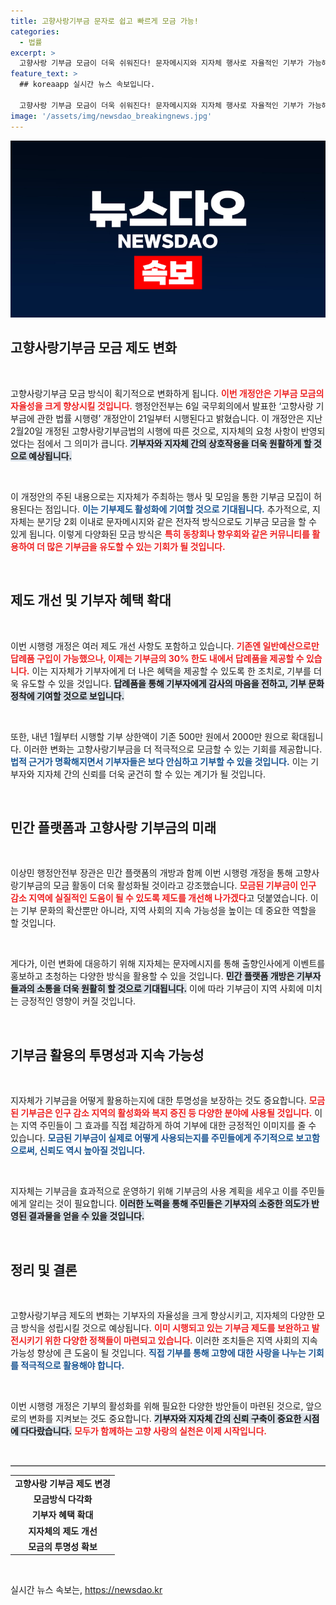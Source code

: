 ```yaml
---
title: 고향사랑기부금 문자로 쉽고 빠르게 모금 가능!
categories:
  - 법률
excerpt: >
  고향사랑 기부금 모금이 더욱 쉬워진다! 문자메시지와 지자체 행사로 자율적인 기부가 가능해지며, 기부금 상한액도 확대된다. 이제 고향을 위해 더 많은 방법으로 기부에 참여하세요!
feature_text: >
  ## koreaapp 실시간 뉴스 속보입니다.

  고향사랑 기부금 모금이 더욱 쉬워진다! 문자메시지와 지자체 행사로 자율적인 기부가 가능해지며, 기부금 상한액도 확대된다. 이제 고향을 위해 더 많은 방법으로 기부에 참여하세요!
image: '/assets/img/newsdao_breakingnews.jpg'
---
```


<p><img src="/assets/img/newsdao_breakingnews.jpg" alt="koreaapp 속보" /></p>

<h2 data-ke-size="size26">고향사랑기부금 모금 제도 변화</h2>

<p data-ke-size="size16">&nbsp;</p>

<p>고향사랑기부금 모금 방식이 획기적으로 변화하게 됩니다. <b><span style="color: #ee2323;">이번 개정안은 기부금 모금의 자율성을 크게 향상시킬 것입니다.</span></b> 행정안전부는 6일 국무회의에서 발표한 ‘고향사랑 기부금에 관한 법률 시행령’ 개정안이 21일부터 시행된다고 밝혔습니다. 이 개정안은 지난 2월20일 개정된 고향사랑기부금법의 시행에 따른 것으로, 지자체의 요청 사항이 반영되었다는 점에서 그 의미가 큽니다. <b><span style="background-color: #21538527;">기부자와 지자체 간의 상호작용을 더욱 원활하게 할 것으로 예상됩니다.</span></b></p>

<p data-ke-size="size16">&nbsp;</p>

<p>이 개정안의 주된 내용으로는 지자체가 주최하는 행사 및 모임을 통한 기부금 모집이 허용된다는 점입니다. <b><span style="color: #1a5490;">이는 기부제도 활성화에 기여할 것으로 기대됩니다.</span></b> 추가적으로, 지자체는 분기당 2회 이내로 문자메시지와 같은 전자적 방식으로도 기부금 모금을 할 수 있게 됩니다. 이렇게 다양화된 모금 방식은 <b><span style="color: #ee2323;">특히 동창회나 향우회와 같은 커뮤니티를 활용하여 더 많은 기부금을 유도할 수 있는 기회가 될 것입니다.</span></b></p>

<p data-ke-size="size16">&nbsp;</p>

<h2 data-ke-size="size26">제도 개선 및 기부자 혜택 확대</h2>

<p data-ke-size="size16">&nbsp;</p>

<p>이번 시행령 개정은 여러 제도 개선 사항도 포함하고 있습니다. <b><span style="color: #ee2323;">기존엔 일반예산으로만 답례품 구입이 가능했으나, 이제는 기부금의 30% 한도 내에서 답례품을 제공할 수 있습니다.</span></b> 이는 지자체가 기부자에게 더 나은 혜택을 제공할 수 있도록 한 조치로, 기부를 더욱 유도할 수 있을 것입니다. <b><span style="background-color: #21538527;">답례품을 통해 기부자에게 감사의 마음을 전하고, 기부 문화 정착에 기여할 것으로 보입니다.</span></b></p>

<p data-ke-size="size16">&nbsp;</p>

<p>또한, 내년 1월부터 시행할 기부 상한액이 기존 500만 원에서 2000만 원으로 확대됩니다. 이러한 변화는 고향사랑기부금을 더 적극적으로 모금할 수 있는 기회를 제공합니다. <b><span style="color: #1a5490;">법적 근거가 명확해지면서 기부자들은 보다 안심하고 기부할 수 있을 것입니다.</span></b> 이는 기부자와 지자체 간의 신뢰를 더욱 굳건히 할 수 있는 계기가 될 것입니다.</p>

<p data-ke-size="size16">&nbsp;</p>

<h2 data-ke-size="size26">민간 플랫폼과 고향사랑 기부금의 미래</h2>

<p data-ke-size="size16">&nbsp;</p>

<p>이상민 행정안전부 장관은 민간 플랫폼의 개방과 함께 이번 시행령 개정을 통해 고향사랑기부금의 모금 활동이 더욱 활성화될 것이라고 강조했습니다. <b><span style="color: #ee2323;">모금된 기부금이 인구 감소 지역에 실질적인 도움이 될 수 있도록 제도를 개선해 나가겠다</span></b>고 덧붙였습니다. 이는 기부 문화의 확산뿐만 아니라, 지역 사회의 지속 가능성을 높이는 데 중요한 역할을 할 것입니다.</p>

<p data-ke-size="size16">&nbsp;</p>

<p>게다가, 이런 변화에 대응하기 위해 지자체는 문자메시지를 통해 출향인사에게 이벤트를 홍보하고 초청하는 다양한 방식을 활용할 수 있을 것입니다. <b><span style="background-color: #21538527;">민간 플랫폼 개방은 기부자들과의 소통을 더욱 원활히 할 것으로 기대됩니다.</span></b> 이에 따라 기부금이 지역 사회에 미치는 긍정적인 영향이 커질 것입니다.</p>

<p data-ke-size="size16">&nbsp;</p>

<h2 data-ke-size="size26">기부금 활용의 투명성과 지속 가능성</h2>

<p data-ke-size="size16">&nbsp;</p>

<p>지자체가 기부금을 어떻게 활용하는지에 대한 투명성을 보장하는 것도 중요합니다. <b><span style="color: #ee2323;">모금된 기부금은 인구 감소 지역의 활성화와 복지 증진 등 다양한 분야에 사용될 것입니다.</span></b> 이는 지역 주민들이 그 효과를 직접 체감하게 하여 기부에 대한 긍정적인 이미지를 줄 수 있습니다. <b><span style="color: #1a5490;">모금된 기부금이 실제로 어떻게 사용되는지를 주민들에게 주기적으로 보고함으로써, 신뢰도 역시 높아질 것입니다.</span></b></p>

<p data-ke-size="size16">&nbsp;</p>

<p>지자체는 기부금을 효과적으로 운영하기 위해 기부금의 사용 계획을 세우고 이를 주민들에게 알리는 것이 필요합니다. <b><span style="background-color: #21538527;">이러한 노력을 통해 주민들은 기부자의 소중한 의도가 반영된 결과물을 얻을 수 있을 것입니다.</span></b> </p>

<p data-ke-size="size16">&nbsp;</p>

<h2 data-ke-size="size26">정리 및 결론</h2>

<p data-ke-size="size16">&nbsp;</p>

<p>고향사랑기부금 제도의 변화는 기부자의 자율성을 크게 향상시키고, 지자체의 다양한 모금 방식을 성립시킬 것으로 예상됩니다. <b><span style="color: #ee2323;">이미 시행되고 있는 기부금 제도를 보완하고 발전시키기 위한 다양한 정책들이 마련되고 있습니다.</span></b> 이러한 조치들은 지역 사회의 지속 가능성 향상에 큰 도움이 될 것입니다. <b><span style="color: #1a5490;">직접 기부를 통해 고향에 대한 사랑을 나누는 기회를 적극적으로 활용해야 합니다.</span></b></p>

<p data-ke-size="size16">&nbsp;</p>

<p>이번 시행령 개정은 기부의 활성화를 위해 필요한 다양한 방안들이 마련된 것으로, 앞으로의 변화를 지켜보는 것도 중요합니다. <b><span style="background-color: #21538527;">기부자와 지자체 간의 신뢰 구축이 중요한 시점에 다다랐습니다.</span></b> <b><span style="color: #ee2323;">모두가 함께하는 고향 사랑의 실천은 이제 시작입니다.</span></b> </p>

<p data-ke-size="size16">&nbsp;</p>

<hr style="height: 1px; border: 0; border-top: 1px solid #ccc;" />

<table style="width: 100%; margin: 0 auto; border-collapse: collapse;">
<tr>
    <td style="text-align: center; height: 17px;"><b>고향사랑 기부금 제도 변경</b></td>
</tr>
<tr>
    <td style="text-align: center; height: 17px;"><b>모금방식 다각화</b></td>
</tr>
<tr>
    <td style="text-align: center; height: 17px;"><b>기부자 혜택 확대</b></td>
</tr>
<tr>
    <td style="text-align: center; height: 17px;"><b>지자체의 제도 개선</b></td>
</tr>
<tr>
    <td style="text-align: center; height: 17px;"><b>모금의 투명성 확보</b></td>
</tr>
</table>

<p data-ke-size="size16">&nbsp;</p>
실시간 뉴스 속보는, <a href="https://newsdao.kr" rel="dofollow">https://newsdao.kr</a>


